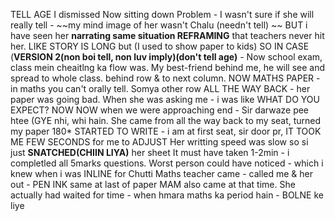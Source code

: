 TELL AGE
I dismissed 
Now sitting down
	Problem - I wasn't sure if she will really tell - ~~my mind image of her wasn't Chalu (needn't tell) ~~
	BUT i have seen her **narrating same situation REFRAMING** that teachers never hit her.
	LIKE STORY IS LONG  but (I used to show paper to kids)
	SO IN CASE
	 (**VERSION 2(non boi tell, non luv imply)(don't tell age)** - Now school exam, class mein cheaitlng ka flow was. My best-friend behind me, he will see and spread to whole class. behind row & to next column.
	 NOW MATHS PAPER  - in maths you can't orally tell.
	 Somya other row ALL THE WAY BACK - her paper was going bad.
	 When she was asking me - i was like WHAT DO  YOU EXPECT? 
	 NOW NOW when we were approaching end - Sir darwaze pee htee (GYE nhi, whi hain. She came from all the way back to my seat, turned my paper 180* STARTED TO WRITE - i am at first seat, sir door pr,
	IT TOOK ME FEW SECONDS for me to ADJUST 
	Her writting speed was slow so si just **SNATCHED(CHIIN LIYA)** her sheet
	It must have taken 1-2min - i completled all 5marks questions. 
	Worst person could have noticed - which i knew when i was INLINE for Chutti
	Maths teacher came - called me & her out - PEN INK same at last of paper
	MAM also came at that time. She actually had waited for time - when hmara maths ka period hain - BOLNE ke liye 